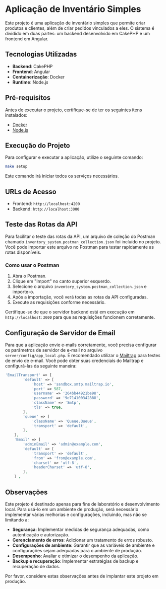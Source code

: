 # Aplicação de Inventário Simples

Este projeto é uma aplicação de inventário simples que permite criar produtos e clientes, além de criar pedidos vinculados a eles. O sistema é dividido em duas partes: um backend desenvolvido em CakePHP e um frontend em Angular.

## Tecnologias Utilizadas

- **Backend**: CakePHP
- **Frontend**: Angular
- **Containerização**: Docker
- **Runtime**: Node.js

## Pré-requisitos

Antes de executar o projeto, certifique-se de ter os seguintes itens instalados:

- [Docker](https://www.docker.com/get-started)
- [Node.js](https://nodejs.org/en/)

## Execução do Projeto

Para configurar e executar a aplicação, utilize o seguinte comando:

```bash
make setup
```

Este comando irá iniciar todos os serviços necessários.

## URLs de Acesso

- Frontend: `http://localhost:4200`
- Backend: `http://localhost:3000`

## Teste das Rotas da API

Para facilitar o teste das rotas da API, um arquivo de coleção do Postman chamado `inventory_system.postman_collection.json` foi incluído no projeto. Você pode importar este arquivo no Postman para testar rapidamente as rotas disponíveis.

### Como usar o Postman

1. Abra o Postman.
2. Clique em "Import" no canto superior esquerdo.
3. Selecione o arquivo `inventory_system.postman_collection.json` e importe-o.
4. Após a importação, você verá todas as rotas da API configuradas.
5. Execute as requisições conforme necessário.

Certifique-se de que o servidor backend está em execução em `http://localhost:3000` para que as requisições funcionem corretamente.

## Configuração de Servidor de Email

Para que a aplicação envie e-mails corretamente, você precisa configurar os parâmetros de servidor de e-mail no arquivo `server/config/app_local.php`. É recomendado utilizar o [Mailtrap](https://mailtrap.io/) para testes de envio de e-mail. Você pode obter suas credenciais do Mailtrap e configurá-las da seguinte maneira:

```php
'EmailTransport' => [
        'default' => [
            'host' => 'sandbox.smtp.mailtrap.io',
            'port' => 587,
            'username' => '264bb44921be98',
            'password' => '9e714100342888',
            'className' => 'Smtp',
            'tls' => true,
        ],
        'queue' => [
            'className' => 'Queue.Queue',
            'transport' => 'default',
        ],
    ],
    'Email' => [
        'adminEmail' => 'admin@example.com',
        'default' => [
            'transport' => 'default',
            'from' => 'from@example.com',
            'charset' => 'utf-8',
            'headerCharset' => 'utf-8',
        ],
    ] ,
```

## Observações

Este projeto é destinado apenas para fins de laboratório e desenvolvimento local. Para usá-lo em um ambiente de produção, será necessário implementar várias melhorias e configurações, incluindo, mas não se limitando a:

- **Segurança**: Implementar medidas de segurança adequadas, como autenticação e autorização.
- **Gerenciamento de erros**: Adicionar um tratamento de erros robusto.
- **Configurações de ambiente**: Garantir que as variáveis de ambiente e configurações sejam adequadas para o ambiente de produção.
- **Desempenho**: Avaliar e otimizar o desempenho da aplicação.
- **Backup e recuperação**: Implementar estratégias de backup e recuperação de dados.

Por favor, considere estas observações antes de implantar este projeto em produção.
